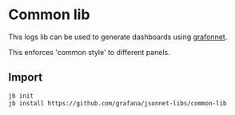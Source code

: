 # Common lib

This logs lib can be used to generate dashboards using [grafonnet](https://github.com/grafana/grafonnet).

This enforces 'common style' to different panels.

## Import

```sh
jb init
jb install https://github.com/grafana/jsonnet-libs/common-lib
```

